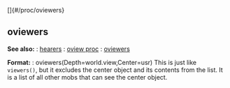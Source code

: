 []{#/proc/oviewers}
## oviewers
**See also:**
:   [hearers](#/proc/hearers)
:   [oview proc](#/proc/oview)
:   [oviewers](#/proc/oviewers)
<!-- -->
**Format:**
:   oviewers(Depth=world.view,Center=usr)
This is just like `viewers()`, but it excludes the center object and its
contents from the list. It is a list of all other mobs that can see the
center object.